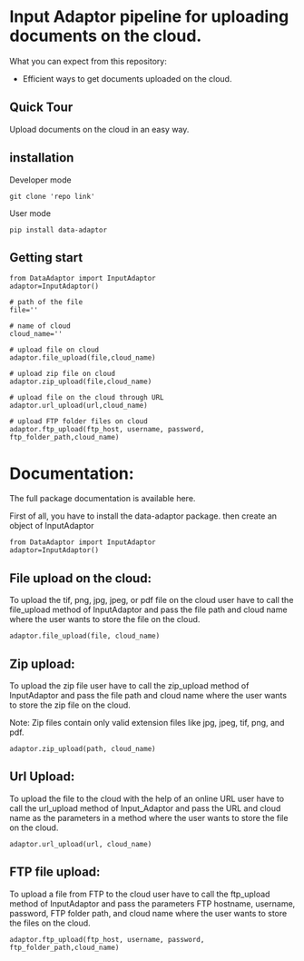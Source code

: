 # Input Adaptor pipeline for uploading documents on the cloud.

What you can expect from this repository:

- Efficient ways to get documents uploaded on the cloud.

## Quick Tour

Upload documents on the cloud in an easy way.

## installation

Developer mode

```
git clone 'repo link'
```

User mode

```
pip install data-adaptor
```

## Getting start

```
from DataAdaptor import InputAdaptor
adaptor=InputAdaptor()
```

```
# path of the file
file=''

# name of cloud
cloud_name=''

# upload file on cloud
adaptor.file_upload(file,cloud_name)

# upload zip file on cloud
adaptor.zip_upload(file,cloud_name)

# upload file on the cloud through URL
adaptor.url_upload(url,cloud_name)

# upload FTP folder files on cloud
adaptor.ftp_upload(ftp_host, username, password, ftp_folder_path,cloud_name)
```

# Documentation:

The full package documentation is available here.

First of all, you have to install the data-adaptor package.
then create an object of InputAdaptor

```
from DataAdaptor import InputAdaptor
adaptor=InputAdaptor()
```

## File upload on the cloud:

To upload the tif, png, jpg, jpeg, or pdf file on the cloud user have to call the file_upload method of InputAdaptor and pass the file path and cloud name where the user wants to store the file on the cloud.

```
adaptor.file_upload(file, cloud_name)
```

## Zip upload:

To upload the zip file user have to call the zip_upload method of InputAdaptor and pass the file path and cloud name where the user wants to store the zip file on the cloud.

Note: Zip files contain only valid extension files like jpg, jpeg, tif, png, and pdf.

```
adaptor.zip_upload(path, cloud_name)
```

## Url Upload:

To upload the file to the cloud with the help of an online URL user have to call the url_upload method of Input_Adaptor and pass the URL and cloud name as the parameters in a method where the user wants to store the file on the cloud.

```
adaptor.url_upload(url, cloud_name)
```

## FTP file upload:

To upload a file from FTP to the cloud user have to call the ftp_upload method of InputAdaptor and pass the parameters FTP hostname, username, password, FTP folder path, and cloud name where the user wants to store the files on the cloud.

```
adaptor.ftp_upload(ftp_host, username, password, ftp_folder_path,cloud_name)
```
